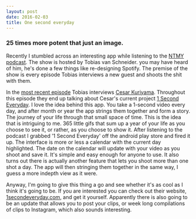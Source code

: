 ```yaml
---
layout: post
date: 2016-02-03
title: One second everyday
---
```


### 25 times more potent that just an image.

Recently I stumbled across an interesting app while listening to the [NTMY podcast](http://www.vanschneider.com/show/). The show is hosted by Tobias van Schneider. you may have heard of him, he's done a few things like re-designing Spotify. The premise of the show is every episode Tobias interviews a new guest and shoots the shit with them. 

In the [most recent episode](https://soundcloud.com/tobiasvanschneider/ntmy-episode-8-cesar-kuriyama) Tobias interviews [Cesar Kuriyama](https://twitter.com/CesarKuriyama). Throughout this episode they end up talking about Cesar's current project [1 Second Everyday](http://1secondeveryday.com). I love the idea behind this app. You take a 1-second video every day, and after month or year the app strings them together and form a story. The journey of your life through that small space of time. This is the idea that is intriguing to me. 365 little gifs that sum up a year of your life as you choose to see it, or rather, as you choose to show it. After listening to the podcast I grabbed '1 Second Everyday' off the android play store and fired it up. The interface is more or less a calendar with the current day highlighted. The date on the calendar will update with your video as you shoot and save it. It's simple and easy enough for anyone to use. It also turns out there is actually another feature that lets you shoot more than one shot a day. The app will then stringing them together in the same way, I guess a more indepth view as it were.

Anyway, I'm going to give this thing a go and see whether it's as cool as I think it's going to be. If you are interested you can check out their website, [1secondeveryday.com](http://www.1secondeveryday.com), and get it yourself. Apparently there is also going to be an update that allows you to post your clips, or week long compilations of clips to Instagram, which also sounds interesting.